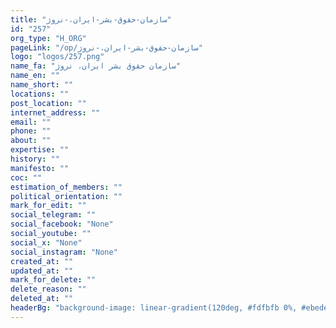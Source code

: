 ```yaml
---
title: "سازمان-حقوق-بشر-ایران،-نروژ"
id: "257"
org_type: "H_ORG"
pageLink: "/op/سازمان-حقوق-بشر-ایران،-نروژ"
logo: "logos/257.png"
name_fa: "سازمان حقوق بشر ایران، نروژ"
name_en: ""
name_short: ""
locations: ""
post_location: ""
internet_address: ""
email: ""
phone: ""
about: ""
expertise: ""
history: ""
manifesto: ""
coc: ""
estimation_of_members: ""
political_orientation: ""
mark_for_edit: ""
social_telegram: ""
social_facebook: "None"
social_youtube: ""
social_x: "None"
social_instagram: "None"
created_at: ""
updated_at: ""
mark_for_delete: ""
delete_reason: ""
deleted_at: ""
headerBg: "background-image: linear-gradient(120deg, #fdfbfb 0%, #ebedee 100%);"
---
```

